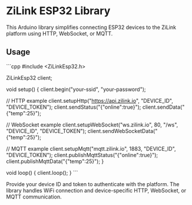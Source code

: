 # ZiLink ESP32 Library

This Arduino library simplifies connecting ESP32 devices to the ZiLink platform using HTTP, WebSocket, or MQTT.

## Usage

\`\`\`cpp #include <ZiLinkEsp32.h>

ZiLinkEsp32 client;

void setup() { client.begin("your-ssid", "your-password");

// HTTP example client.setupHttp("https://api.zilink.io", "DEVICE_ID", "DEVICE_TOKEN"); client.sendStatus("{\"online\":true}");
client.sendData("{\"temp\":25}");

// WebSocket example client.setupWebSocket("ws.zilink.io", 80, "/ws", "DEVICE_ID", "DEVICE_TOKEN");
client.sendWebSocketData("{\"temp\":25}");

// MQTT example client.setupMqtt("mqtt.zilink.io", 1883, "DEVICE_ID", "DEVICE_TOKEN");
client.publishMqttStatus("{\"online\":true}"); client.publishMqttData("{\"temp\":25}"); }

void loop() { client.loop(); } \`\`\`

Provide your device ID and token to authenticate with the platform. The library handles WiFi connection and device-specific HTTP,
WebSocket, or MQTT communication.
